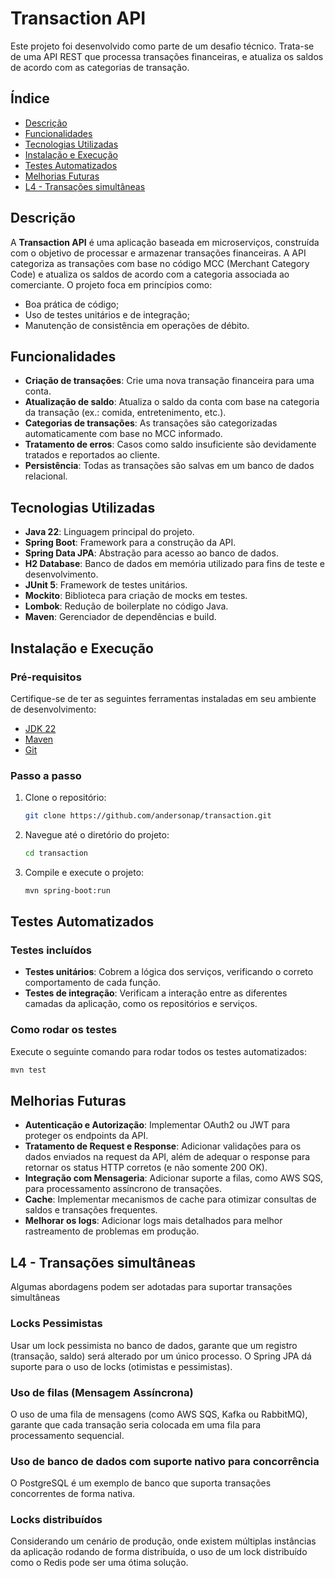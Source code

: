 # Transaction API

Este projeto foi desenvolvido como parte de um desafio técnico. Trata-se de uma API REST que processa transações financeiras, e atualiza os saldos de acordo com as categorias de transação.

## Índice
- [Descrição](#descrição)
- [Funcionalidades](#funcionalidades)
- [Tecnologias Utilizadas](#tecnologias-utilizadas)
- [Instalação e Execução](#instalação-e-execução)
- [Testes Automatizados](#testes-automatizados)
- [Melhorias Futuras](#melhorias-futuras)
- [L4 - Transações simultâneas](#l4---transações-simultâneas)

## Descrição

A **Transaction API** é uma aplicação baseada em microserviços, construída com o objetivo de processar e armazenar transações financeiras. A API categoriza as transações com base no código MCC (Merchant Category Code) e atualiza os saldos de acordo com a categoria associada ao comerciante. O projeto foca em princípios como:
- Boa prática de código;
- Uso de testes unitários e de integração;
- Manutenção de consistência em operações de débito.

## Funcionalidades

- **Criação de transações**: Crie uma nova transação financeira para uma conta.
- **Atualização de saldo**: Atualiza o saldo da conta com base na categoria da transação (ex.: comida, entretenimento, etc.).
- **Categorias de transações**: As transações são categorizadas automaticamente com base no MCC informado.
- **Tratamento de erros**: Casos como saldo insuficiente são devidamente tratados e reportados ao cliente.
- **Persistência**: Todas as transações são salvas em um banco de dados relacional.

## Tecnologias Utilizadas

- **Java 22**: Linguagem principal do projeto.
- **Spring Boot**: Framework para a construção da API.
- **Spring Data JPA**: Abstração para acesso ao banco de dados.
- **H2 Database**: Banco de dados em memória utilizado para fins de teste e desenvolvimento.
- **JUnit 5**: Framework de testes unitários.
- **Mockito**: Biblioteca para criação de mocks em testes.
- **Lombok**: Redução de boilerplate no código Java.
- **Maven**: Gerenciador de dependências e build.

## Instalação e Execução

### Pré-requisitos

Certifique-se de ter as seguintes ferramentas instaladas em seu ambiente de desenvolvimento:

- [JDK 22](https://www.oracle.com/java/technologies/javase/jdk22-archive-downloads.html)
- [Maven](https://maven.apache.org/download.cgi)
- [Git](https://git-scm.com/)

### Passo a passo

1. Clone o repositório:

    ```bash
    git clone https://github.com/andersonap/transaction.git
    ```

2. Navegue até o diretório do projeto:

    ```bash
    cd transaction
    ```

3. Compile e execute o projeto:

    ```bash
    mvn spring-boot:run
    ```

## Testes Automatizados
### Testes incluídos

- **Testes unitários**: Cobrem a lógica dos serviços, verificando o correto comportamento de cada função.
- **Testes de integração**: Verificam a interação entre as diferentes camadas da aplicação, como os repositórios e serviços.

### Como rodar os testes

Execute o seguinte comando para rodar todos os testes automatizados:

```bash
mvn test
```

## Melhorias Futuras

- **Autenticação e Autorização**: Implementar OAuth2 ou JWT para proteger os endpoints da API.
- **Tratamento de Request e Response**: Adicionar validações para os dados enviados na request da API, além de adequar o response para retornar os status HTTP corretos (e não somente 200 OK).
- **Integração com Mensageria**: Adicionar suporte a filas, como AWS SQS, para processamento assíncrono de transações.
- **Cache**: Implementar mecanismos de cache para otimizar consultas de saldos e transações frequentes.
- **Melhorar os logs**: Adicionar logs mais detalhados para melhor rastreamento de problemas em produção.


## L4 - Transações simultâneas

Algumas abordagens podem ser adotadas para suportar transações simultâneas

### Locks Pessimistas
Usar um lock pessimista no banco de dados, garante que um registro (transação, saldo) será alterado por um único processo. O Spring JPA dá suporte para o uso de locks (otimistas e pessimistas).

### Uso de filas (Mensagem Assíncrona)
O uso de uma fila de mensagens (como AWS SQS, Kafka ou RabbitMQ), garante que cada transação seria colocada em uma fila para processamento sequencial.

### Uso de banco de dados com suporte nativo para concorrência
O PostgreSQL é um exemplo de banco que suporta transações concorrentes de forma nativa.

### Locks distribuídos
Considerando um cenário de produção, onde existem múltiplas instâncias da aplicação rodando de forma distribuída, o uso de um lock distribuído como o Redis pode ser uma ótima solução.
